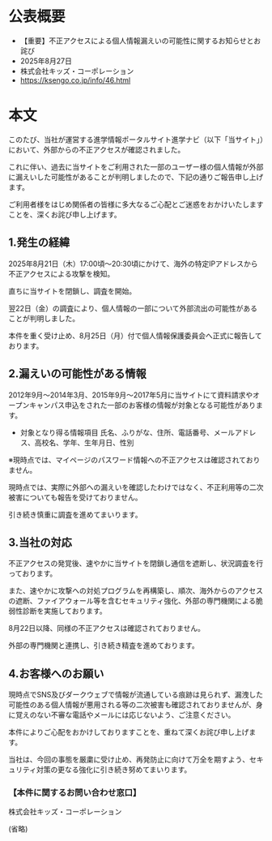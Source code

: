 # 公表概要
- 【重要】不正アクセスによる個人情報漏えいの可能性に関するお知らせとお詫び
- 2025年8月27日
- 株式会社キッズ・コーポレーション
- https://ksengo.co.jp/info/46.html

# 本文
このたび、当社が運営する進学情報ポータルサイト進学ナビ（以下「当サイト」）において、外部からの不正アクセスが確認されました。

これに伴い、過去に当サイトをご利用された一部のユーザー様の個人情報が外部に漏えいした可能性があることが判明しましたので、下記の通りご報告申し上げます。

ご利用者様をはじめ関係者の皆様に多大なるご心配とご迷惑をおかけいたしますことを、深くお詫び申し上げます。

## 1.発生の経緯
2025年8月21日（木）17:00頃～20:30頃にかけて、海外の特定IPアドレスから不正アクセスによる攻撃を検知。

直ちに当サイトを閉鎖し、調査を開始。

翌22日（金）の調査により、個人情報の一部について外部流出の可能性があることが判明しました。

本件を重く受け止め、8月25日（月）付で個人情報保護委員会へ正式に報告しております。

## 2.漏えいの可能性がある情報
2012年9月～2014年3月、2015年9月～2017年5月に当サイトにて資料請求やオープンキャンパス申込をされた一部のお客様の情報が対象となる可能性があります。

- 対象となり得る情報項目
氏名、ふりがな、住所、電話番号、メールアドレス、高校名、学年、生年月日、性別

※現時点では、マイページのパスワード情報への不正アクセスは確認されておりません。

現時点では、実際に外部への漏えいを確認したわけではなく、不正利用等の二次被害についても報告を受けておりません。

引き続き慎重に調査を進めてまいります。

## 3.当社の対応
不正アクセスの発覚後、速やかに当サイトを閉鎖し通信を遮断し、状況調査を行っております。

また、速やかに攻撃への対処プログラムを再構築し、順次、海外からのアクセスの遮断、ファイアウォール等を含むセキュリティ強化、外部の専門機関による脆弱性診断を実施しております。

8月22日以降、同様の不正アクセスは確認されておりません。

外部の専門機関と連携し、引き続き精査を進めております。

## 4.お客様へのお願い
現時点でSNS及びダークウェブで情報が流通している痕跡は見られず、漏洩した可能性のある個人情報が悪用される等の二次被害も確認されておりませんが、身に覚えのない不審な電話やメールには応じないよう、ご注意ください。

本件によりご心配をおかけしておりますことを、重ねて深くお詫び申し上げます。

当社は、今回の事態を厳粛に受け止め、再発防止に向けて万全を期すよう、セキュリティ対策の更なる強化に引き続き努めてまいります。

### 【本件に関するお問い合わせ窓口】
株式会社キッズ・コーポレーション

(省略)
